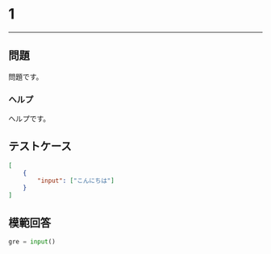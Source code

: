 # 1
---
## 問題
問題です。
### ヘルプ
ヘルプです。
## テストケース
```json
[
	{
		"input": ["こんにちは"]
	}
]
```
## 模範回答
```python
gre = input()
```
